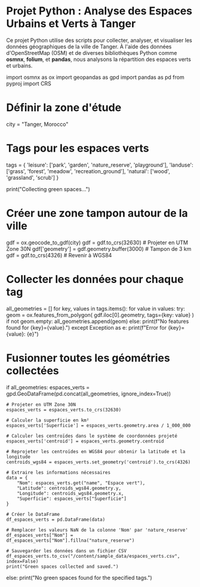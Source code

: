 # Projet Python : Analyse des Espaces Urbains et Verts à Tanger

Ce projet Python utilise des scripts pour collecter, analyser, et visualiser les données géographiques de la ville de Tanger. À l'aide des données d'OpenStreetMap (OSM) et de diverses bibliothèques Python comme **osmnx**, **folium**, et **pandas**, nous analysons la répartition des espaces verts et urbains.


import osmnx as ox
import geopandas as gpd
import pandas as pd
from pyproj import CRS

# Définir la zone d'étude
city = "Tanger, Morocco"

# Tags pour les espaces verts
tags = {
    'leisure': ['park', 'garden', 'nature_reserve', 'playground'],
    'landuse': ['grass', 'forest', 'meadow', 'recreation_ground'],
    'natural': ['wood', 'grassland', 'scrub']
}

print("Collecting green spaces...")

# Créer une zone tampon autour de la ville
gdf = ox.geocode_to_gdf(city)
gdf = gdf.to_crs(32630)  # Projeter en UTM Zone 30N
gdf['geometry'] = gdf.geometry.buffer(3000)  # Tampon de 3 km
gdf = gdf.to_crs(4326)  # Revenir à WGS84

# Collecter les données pour chaque tag
all_geometries = []
for key, values in tags.items():
    for value in values:
        try:
            geom = ox.features_from_polygon(
                gdf.iloc[0].geometry, tags={key: value}
            )
            if not geom.empty:
                all_geometries.append(geom)
            else:
                print(f"No features found for {key}={value}.")
        except Exception as e:
            print(f"Error for {key}={value}: {e}")

# Fusionner toutes les géométries collectées
if all_geometries:
    espaces_verts = gpd.GeoDataFrame(pd.concat(all_geometries, ignore_index=True))

    # Projeter en UTM Zone 30N
    espaces_verts = espaces_verts.to_crs(32630)

    # Calculer la superficie en km²
    espaces_verts['Superficie'] = espaces_verts.geometry.area / 1_000_000

    # Calculer les centroïdes dans le système de coordonnées projeté
    espaces_verts['centroid'] = espaces_verts.geometry.centroid

    # Reprojeter les centroïdes en WGS84 pour obtenir la latitude et la longitude
    centroids_wgs84 = espaces_verts.set_geometry('centroid').to_crs(4326)

    # Extraire les informations nécessaires
    data = {
        "Nom": espaces_verts.get("name", "Espace vert"),
        "Latitude": centroids_wgs84.geometry.y,
        "Longitude": centroids_wgs84.geometry.x,
        "Superficie": espaces_verts["Superficie"]
    }

    # Créer le DataFrame
    df_espaces_verts = pd.DataFrame(data)

    # Remplacer les valeurs NaN de la colonne 'Nom' par 'nature_reserve'
    df_espaces_verts["Nom"] = df_espaces_verts["Nom"].fillna("nature_reserve")

    # Sauvegarder les données dans un fichier CSV
    df_espaces_verts.to_csv("/content/sample_data/espaces_verts.csv", index=False)
    print("Green spaces collected and saved.")
else:
    print("No green spaces found for the specified tags.")
